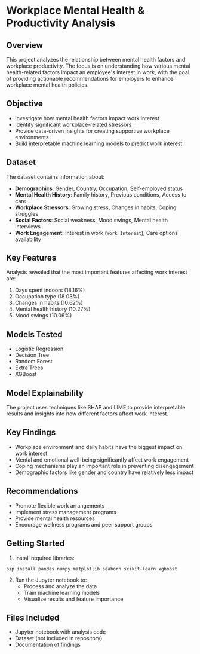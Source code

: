 # Workplace Mental Health & Productivity Analysis

## Overview
This project analyzes the relationship between mental health factors and workplace productivity. The focus is on understanding how various mental health-related factors impact an employee's interest in work, with the goal of providing actionable recommendations for employers to enhance workplace mental health policies.

## Objective
- Investigate how mental health factors impact work interest
- Identify significant workplace-related stressors
- Provide data-driven insights for creating supportive workplace environments
- Build interpretable machine learning models to predict work interest

## Dataset
The dataset contains information about:
- **Demographics**: Gender, Country, Occupation, Self-employed status
- **Mental Health History**: Family history, Previous conditions, Access to care
- **Workplace Stressors**: Growing stress, Changes in habits, Coping struggles
- **Social Factors**: Social weakness, Mood swings, Mental health interviews
- **Work Engagement**: Interest in work (`Work_Interest`), Care options availability

## Key Features
Analysis revealed that the most important features affecting work interest are:
1. Days spent indoors (18.16%)
2. Occupation type (18.03%)
3. Changes in habits (10.62%)
4. Mental health history (10.27%)
5. Mood swings (10.06%)

## Models Tested
- Logistic Regression
- Decision Tree
- Random Forest
- Extra Trees
- XGBoost

## Model Explainability
The project uses techniques like SHAP and LIME to provide interpretable results and insights into how different factors affect work interest.

## Key Findings
- Workplace environment and daily habits have the biggest impact on work interest
- Mental and emotional well-being significantly affect work engagement
- Coping mechanisms play an important role in preventing disengagement
- Demographic factors like gender and country have relatively less impact

## Recommendations
- Promote flexible work arrangements
- Implement stress management programs
- Provide mental health resources
- Encourage wellness programs and peer support groups

## Getting Started
1. Install required libraries:
```
pip install pandas numpy matplotlib seaborn scikit-learn xgboost
```

2. Run the Jupyter notebook to:
   - Process and analyze the data
   - Train machine learning models
   - Visualize results and feature importance

## Files Included
- Jupyter notebook with analysis code
- Dataset (not included in repository)
- Documentation of findings